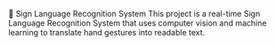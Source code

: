 🤟 Sign Language Recognition System
This project is a real-time Sign Language Recognition System that uses computer vision and machine learning to translate hand gestures into readable text.
